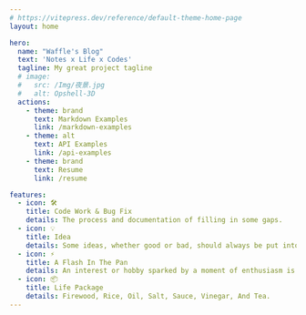 ```yaml
---
# https://vitepress.dev/reference/default-theme-home-page
layout: home

hero:
  name: "Waffle's Blog"
  text: 'Notes x Life x Codes'
  tagline: My great project tagline
  # image:
  #   src: /Img/夜景.jpg
  #   alt: Opshell-3D
  actions:
    - theme: brand
      text: Markdown Examples
      link: /markdown-examples
    - theme: alt
      text: API Examples
      link: /api-examples
    - theme: brand
      text: Resume
      link: /resume

features:
  - icon: 🛠️
    title: Code Work & Bug Fix
    details: The process and documentation of filling in some gaps.
  - icon: 💡
    title: Idea
    details: Some ideas, whether good or bad, should always be put into practice, right?
  - icon: ⚡️
    title: A Flash In The Pan
    details: An interest or hobby sparked by a moment of enthusiasm is always a life experience, isn't it?
  - icon: 📦
    title: Life Package
    details: Firewood, Rice, Oil, Salt, Sauce, Vinegar, And Tea.
---
```

